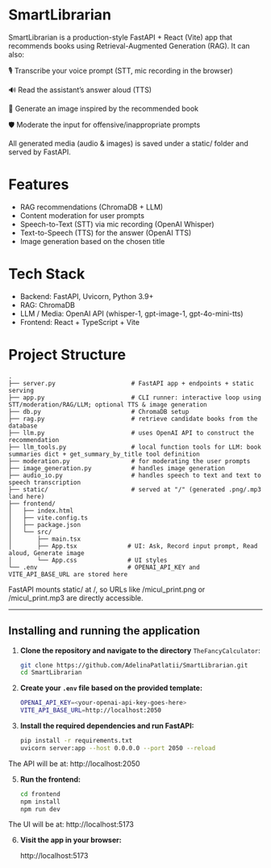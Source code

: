 # SmartLibrarian

SmartLibrarian is a production-style FastAPI + React (Vite) app that recommends books using Retrieval-Augmented Generation (RAG). It can also:

🎙️ Transcribe your voice prompt (STT, mic recording in the browser)

🔊 Read the assistant’s answer aloud (TTS)

🎨 Generate an image inspired by the recommended book

🛡️ Moderate the input for offensive/inappropriate prompts

All generated media (audio & images) is saved under a static/ folder and served by FastAPI.

# Features

- RAG recommendations (ChromaDB + LLM)
- Content moderation for user prompts
- Speech-to-Text (STT) via mic recording (OpenAI Whisper)
- Text-to-Speech (TTS) for the answer (OpenAI TTS)
- Image generation based on the chosen title

# Tech Stack

- Backend: FastAPI, Uvicorn, Python 3.9+
- RAG: ChromaDB
- LLM / Media: OpenAI API (whisper-1, gpt-image-1, gpt-4o-mini-tts)
- Frontend: React + TypeScript + Vite

# Project Structure
```
.
├── server.py                     # FastAPI app + endpoints + static serving
├── app.py                        # CLI runner: interactive loop using STT/moderation/RAG/LLM; optional TTS & image generation
├── db.py                         # ChromaDB setup
├── rag.py                        # retrieve candidate books from the database
├── llm.py                        # uses OpenAI API to construct the recommendation
├── llm_tools.py                  # local function tools for LLM: book summaries dict + get_summary_by_title tool definition
├── moderation.py                 # for moderating the user prompts
├── image_generation.py           # handles image generation
├── audio_io.py                   # handles speech to text and text to speech transcription
├── static/                       # served at "/" (generated .png/.mp3 land here)
├── frontend/
│   ├── index.html
│   ├── vite.config.ts
│   ├── package.json
│   └── src/
│       ├── main.tsx
│       ├── App.tsx              # UI: Ask, Record input prompt, Read aloud, Generate image
│       └── App.css              # UI styles
└── .env                         # OPENAI_API_KEY and VITE_API_BASE_URL are stored here
```

FastAPI mounts static/ at /, so URLs like /micul_print.png or /micul_print.mp3 are directly accessible.

---

## Installing and running the application

1. **Clone the repository and navigate to the directory** `TheFancyCalculator`:
    ```bash
   git clone https://github.com/AdelinaPatlatii/SmartLibrarian.git
   cd SmartLibrarian
   
2. **Create your `.env` file based on the provided template:**
   ```bash
   OPENAI_API_KEY=<your-openai-api-key-goes-here>
   VITE_API_BASE_URL=http://localhost:2050

4. **Install the required dependencies and run FastAPI:**
   ```bash
   pip install -r requirements.txt
   uvicorn server:app --host 0.0.0.0 --port 2050 --reload

The API will be at: http://localhost:2050

5. **Run the frontend:**
   ```bash
   cd frontend
   npm install
   npm run dev

The UI will be at: http://localhost:5173

6. **Visit the app in your browser:**

   http://localhost:5173